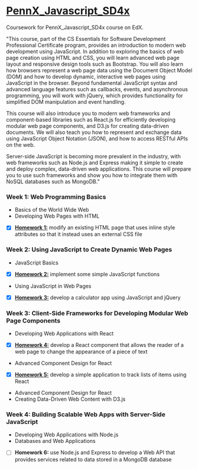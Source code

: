 # [PennX_Javascript_SD4x](https://www.edx.org/course/programming-web-javascript-pennx-sd4x)

Coursework for PennX_Javascript_SD4x course on EdX.

"This course, part of the CS Essentials for Software Development Professional Certificate program, provides an introduction to modern web development using JavaScript. In addition to exploring the basics of web page creation using HTML and CSS, you will learn advanced web page layout and responsive design tools such as Bootstrap. You will also learn how browsers represent a web page data using the Document Object Model (DOM) and how to develop dynamic, interactive web pages using JavaScript in the browser. Beyond fundamental JavaScript syntax and advanced language features such as callbacks, events, and asynchronous programming, you will work with jQuery, which provides functionality for simplified DOM manipulation and event handling.

This course will also introduce you to modern web frameworks and component-based libraries such as React.js for efficiently developing modular web page components, and D3.js for creating data-driven documents. We will also teach you how to represent and exchange data using JavaScript Object Notation (JSON), and how to access RESTful APIs on the web.

Server-side JavaScript is becoming more prevalent in the industry, with web frameworks such as Node.js and Express making it simple to create and deploy complex, data-driven web applications. This course will prepare you to use such frameworks and show you how to integrate them with NoSQL databases such as MongoDB."

### Week 1: Web Programming Basics
  - Basics of the World Wide Web
  - Developing Web Pages with HTML  
  - [x] [**Homework 1:**](https://github.com/jpacsai/PennX_Javascript_SD4x/tree/master/Week1) modify an existing HTML page that uses inline style attributes so that it instead uses an external CSS file
 
### Week 2: Using JavaScript to Create Dynamic Web Pages  
  - JavaScript Basics
  - [x] [**Homework 2:**](https://github.com/jpacsai/PennX_Javascript_SD4x/tree/master/Week2/homework2) implement some simple JavaScript functions
  - Using JavaScript in Web Pages
  - [x] [**Homework 3:**](https://github.com/jpacsai/PennX_Javascript_SD4x/tree/master/Week2/homework3) develop a calculator app using JavaScript and jQuery
 
### Week 3: Client-Side Frameworks for Developing Modular Web Page Components  
  - Developing Web Applications with React
  - [x] [**Homework 4:**](https://github.com/jpacsai/PennX_Javascript_SD4x/blob/master/Week3/FontChooser.js) develop a React component that allows the reader of a web page to change the appearance of a piece of text
  - Advanced Component Design for React
  - [x] [**Homework 5:**](https://github.com/jpacsai/List_tracker) develop a simple application to track lists of items using React
  - Advanced Component Design for React
  - Creating Data-Driven Web Content with D3.js
    
### Week 4: Building Scalable Web Apps with Server-Side JavaScript
  - Developing Web Applications with Node.js
  - Databases and Web Applications
  - [ ] **Homework 6:** use Node.js and Express to develop a Web API that provides services related to data stored in a MongoDB database
